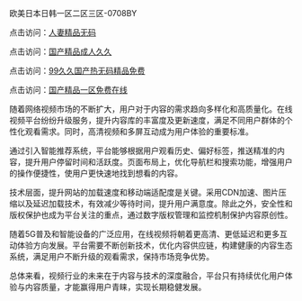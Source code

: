欧美日本日韩一区二区三区-0708BY

点击访问：<a href="https://heiliaowzu4ur.pages.dev">人妻精品无码</a>

点击访问：<a href="https://heiliaoxqkkct.pages.dev">国产精品成人久久</a>

点击访问：<a href="https://heiliaozj3tjd.pages.dev">99久久国产热无码精品免费</a>

点击访问：<a href="https://heiliaoe8ajia.pages.dev">国产精品一区免费在线</a>


随着网络视频市场的不断扩大，用户对于内容的需求趋向多样化和高质量化。在线视频平台纷纷升级服务，提升内容库的丰富度及更新速度，满足不同用户群体的个性化观看需求。同时，高清视频和多屏互动成为用户体验的重要标准。

通过引入智能推荐系统，平台能够根据用户观看历史、偏好标签，推送精准的内容，提升用户停留时间和活跃度。页面布局上，优化导航栏和搜索功能，增强用户的操作便捷性，使用户更快速地找到想看的内容。

技术层面，提升网站的加载速度和移动端适配度是关键。采用CDN加速、图片压缩以及延迟加载技术，有效减少等待时间，提升用户满意度。除此之外，安全性和版权保护也成为平台关注的重点，通过数字版权管理和监控机制保护内容原创性。

随着5G普及和智能设备的广泛应用，在线视频将朝着更高清、更低延迟和更多互动体验方向发展。平台需要不断创新技术，优化内容供应链，构建健康的内容生态系统，满足用户不断升级的观看需求，保持市场竞争优势。

总体来看，视频行业的未来在于内容与技术的深度融合，平台只有持续优化用户体验与内容质量，才能赢得用户青睐，实现长期稳健发展。


<span style="display:none;">[Canonical link]( https://github.com/sasds5664615/748361 ）</span>

